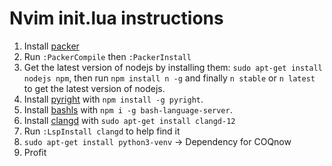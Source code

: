 # Nvim init.lua instructions
1. Install [packer](https://github.com/wbthomason/packer.nvim)
2. Run `:PackerCompile` then `:PackerInstall`
3. Get the latest version of nodejs by installing them: `sudo apt-get install nodejs npm`, then run `npm install n -g` and finally `n stable` or `n latest` to get the latest version of nodejs. 
4. Install [pyright](https://github.com/microsoft/pyright) with `npm install -g pyright`. 
5. Install [bashls](https://github.com/bash-lsp/bash-language-server) with `npm i -g bash-language-server`.
6. Install [clangd](https://clangd.llvm.org/installation.html) with `sudo apt-get install clangd-12`
7. Run `:LspInstall clangd` to help find it
8. `sudo apt-get install python3-venv` -> Dependency for COQnow
9. Profit
